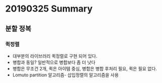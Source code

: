 # 20190325 Summary

## 분할 정복

### 퀵정렬

* 대부분의 라이브러리 퀵정렬로 구현 되어 있다.
* 병합과 동일? 일반적으로 병합보다 좀 더 낫다
* 병합은 무조건 2개, 퀵은 아이템 중심, 병합은 병합 후처리 필요, 퀵은 필요 없다.
* Lomuto partition 알고리즘- 삽입정렬의 알고리즘을 사용

